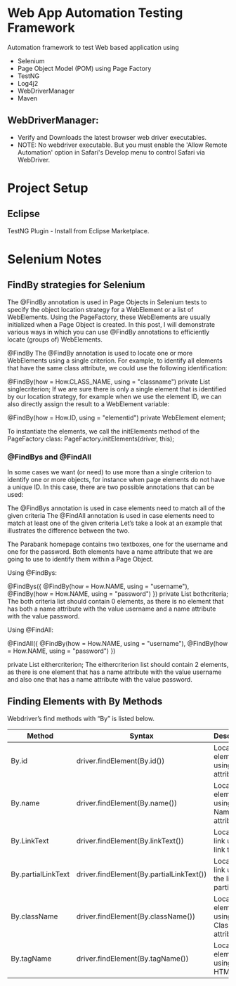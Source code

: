 Web App Automation Testing Framework
=====================================

Automation framework to test Web based application using
  - Selenium
  - Page Object Model (POM) using Page Factory
  - TestNG
  - Log4j2
  - WebDriverManager 
  - Maven


## WebDriverManager:

- Verify and Downloads the latest browser web driver executables.
- NOTE: No webdriver executable. But you must enable the 'Allow Remote Automation' option in Safari's Develop menu to control Safari via WebDriver.

Project Setup
=============

## Eclipse
  TestNG Plugin - Install from Eclipse Marketplace.


Selenium Notes
===============
## FindBy strategies for Selenium

The @FindBy annotation is used in Page Objects in Selenium tests to specify the object location strategy for a WebElement or a list of WebElements. Using the PageFactory, these WebElements are usually initialized when a Page Object is created. In this post, I will demonstrate various ways in which you can use @FindBy annotations to efficiently locate (groups of) WebElements.

@FindBy
The @FindBy annotation is used to locate one or more WebElements using a single criterion. For example, to identify all elements that have the same class attribute, we could use the following identification:

@FindBy(how = How.CLASS_NAME, using = "classname")
private List<WebElement> singlecriterion;
If we are sure there is only a single element that is identified by our location strategy, for example when we use the element ID, we can also directly assign the result to a WebElement variable:

@FindBy(how = How.ID, using = "elementid")
private WebElement element;

To instantiate the elements, we call the initElements method of the PageFactory class:
PageFactory.initElements(driver, this);

### @FindBys and @FindAll
In some cases we want (or need) to use more than a single criterion to identify one or more objects, for instance when page elements do not have a unique ID. In this case, there are two possible annotations that can be used:

The @FindBys annotation is used in case elements need to match all of the given criteria
The @FindAll annotation is used in case elements need to match at least one of the given criteria
Let’s take a look at an example that illustrates the difference between the two.

The Parabank homepage contains two textboxes, one for the username and one for the password. Both elements have a name attribute that we are going to use to identify them within a Page Object.

Using @FindBys:

@FindBys({
    @FindBy(how = How.NAME, using = "username"),
    @FindBy(how = How.NAME, using = "password")
})
private List<WebElement> bothcriteria;
The both criteria list should contain 0 elements, as there is no element that has both a name attribute with the value username and a name attribute with the value password.

Using @FindAll:

@FindAll({
    @FindBy(how = How.NAME, using = "username"),
    @FindBy(how = How.NAME, using = "password")
})

private List<WebElement> eithercriterion;
The eithercriterion list should contain 2 elements, as there is one element that has a name attribute with the value username and also one that has a name attribute with the value password.

## Finding Elements with By Methods
Webdriver’s find methods with “By” is listed below.

Method | 	Syntax | 	Description
-------|-----------|----------------
By.id     |	driver.findElement(By.id(<element ID>))	| Locates an element using the ID attribute
By.name   |	driver.findElement(By.name(<element name>)) |	Locates an element using the Name attribute
By.LinkText|	driver.findElement(By.linkText(<linktext>)) |	Locates a link using link text
By.partialLinkText|	driver.findElement(By.partialLinkText(<linktext>)) |	Locates a link using the link’s partial text
By.className	 | driver.findElement(By.className(<element class>)) |	Locates an element using the Class attribute
By.tagName |	driver.findElement(By.tagName(<htmltagname>)) |	Locates an element using the HTML tag
